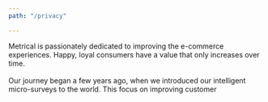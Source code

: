 ```yaml
---
path: "/privacy"

---
```



Metrical is passionately dedicated to improving the e-commerce experiences. Happy, loyal consumers have a value that only increases over time.</br></br> Our journey began a few years ago, when we introduced our intelligent micro-surveys to the world. This focus on improving customer 
